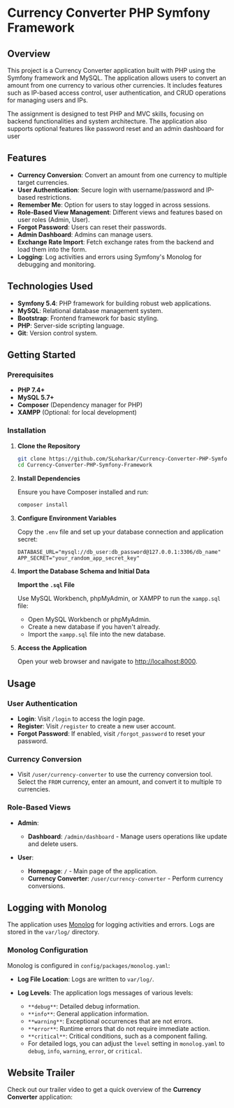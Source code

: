# Currency Converter PHP Symfony Framework

## Overview

This project is a Currency Converter application built with PHP using the Symfony framework and MySQL. The application allows users to convert an amount from one currency to various other currencies. It includes features such as IP-based access control, user authentication, and CRUD operations for managing users and IPs.

The assignment is designed to test PHP and MVC skills, focusing on backend functionalities and system architecture. The application also supports optional features like password reset and an admin dashboard for user

## Features

- **Currency Conversion**: Convert an amount from one currency to multiple target currencies.
- **User Authentication**: Secure login with username/password and IP-based restrictions.
- **Remember Me**: Option for users to stay logged in across sessions.
- **Role-Based View Management**: Different views and features based on user roles (Admin, User).
- **Forgot Password**: Users can reset their passwords.
- **Admin Dashboard**: Admins can manage users.
- **Exchange Rate Import**: Fetch exchange rates from the backend and load them into the form.
- **Logging**: Log activities and errors using Symfony's Monolog for debugging and monitoring.

## Technologies Used

- **Symfony 5.4**: PHP framework for building robust web applications.
- **MySQL**: Relational database management system.
- **Bootstrap**: Frontend framework for basic styling.
- **PHP**: Server-side scripting language.
- **Git**: Version control system.

## Getting Started

### Prerequisites

- **PHP 7.4+**
- **MySQL 5.7+**
- **Composer** (Dependency manager for PHP)
- **XAMPP** (Optional: for local development)

### Installation

1. **Clone the Repository**

   ```bash
   git clone https://github.com/SLoharkar/Currency-Converter-PHP-Symfony-Framework.git
   cd Currency-Converter-PHP-Symfony-Framework
    ```

2. **Install Dependencies**

   Ensure you have Composer installed and run:

   ```bash
   composer install
   ```

3. **Configure Environment Variables**

   Copy the `.env` file and set up your database connection and application secret:

   ```env
   DATABASE_URL="mysql://db_user:db_password@127.0.0.1:3306/db_name"
   APP_SECRET="your_random_app_secret_key"
   ```

4. **Import the Database Schema and Initial Data**

   **Import the `.sql` File**

   Use MySQL Workbench, phpMyAdmin, or XAMPP to run the `xampp.sql` file:

   - Open MySQL Workbench or phpMyAdmin.
   - Create a new database if you haven't already.
   - Import the `xampp.sql` file into the new database.

5. **Access the Application**

   Open your web browser and navigate to [http://localhost:8000](http://localhost:8000).

## Usage

### User Authentication

- **Login**: Visit `/login` to access the login page.
- **Register**: Visit `/register` to create a new user account.
- **Forgot Password**: If enabled, visit `/forgot_password` to reset your password.

### Currency Conversion

- Visit `/user/currency-converter` to use the currency conversion tool. Select the `FROM` currency, enter an amount, and convert it to multiple `TO` currencies.

### Role-Based Views

- **Admin**:
  - **Dashboard**: `/admin/dashboard` - Manage users operations like update and delete users.

- **User**:
  - **Homepage**: `/` - Main page of the application.
  - **Currency Converter**: `/user/currency-converter` - Perform currency conversions.

## Logging with Monolog

The application uses [Monolog](https://symfony.com/doc/current/logging.html) for logging activities and errors. Logs are stored in the `var/log/` directory.

### Monolog Configuration

Monolog is configured in `config/packages/monolog.yaml`:

- **Log File Location**: Logs are written to `var/log/`.
- **Log Levels**: The application logs messages of various levels:

  - `**debug**`: Detailed debug information.
  - `**info**`: General application information.
  - `**warning**`: Exceptional occurrences that are not errors.
  - `**error**`: Runtime errors that do not require immediate action.
  - `**critical**`: Critical conditions, such as a component failing.
  - For detailed logs, you can adjust the `level` setting in `monolog.yaml` to `debug`, `info`, `warning`, `error`, or `critical`.


## Website Trailer

Check out our trailer video to get a quick overview of the **Currency Converter** application:
